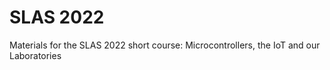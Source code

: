 # SLAS 2022
Materials for the SLAS 2022 short course: Microcontrollers, the IoT and our Laboratories 

